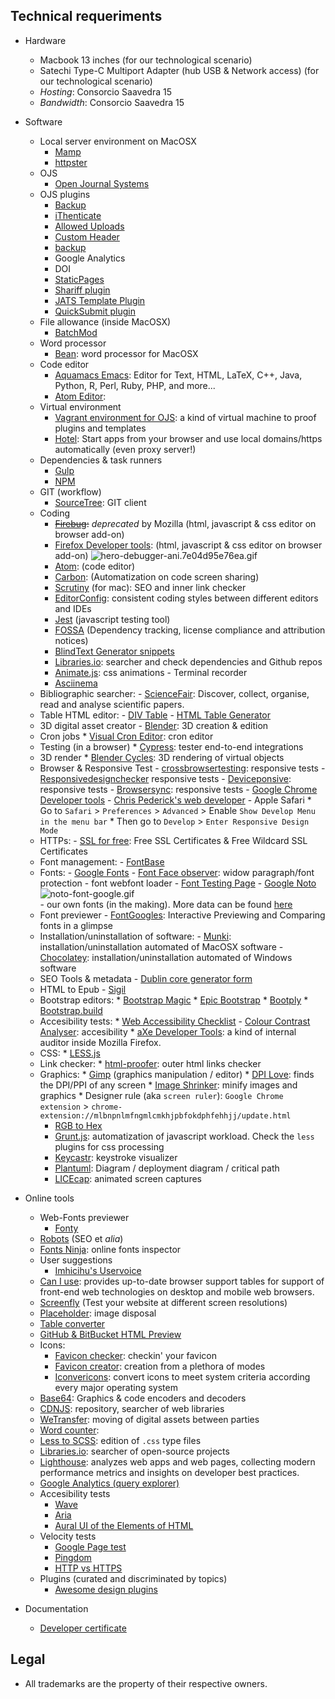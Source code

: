 ## Technical requeriments ##

* Hardware
     - Macbook 13 inches (for our technological scenario)
     - Satechi Type-C Multiport Adapter (hub USB & Network access) (for our technological scenario)
     - _Hosting_: Consorcio Saavedra 15
     - _Bandwidth_: Consorcio Saavedra 15
* Software
     - Local server environment on MacOSX
          - [Mamp](https://www.mamp.info)
          - [httpster](https://github.com/SimbCo/httpster)
     - OJS
          - [Open Journal Systems](https://pkp.sfu.ca/ojs/)
     - OJS plugins
          - [Backup](https://github.com/asmecher/backup)
          - [iThenticate](https://github.com/asmecher/plagiarism)
          - [Allowed Uploads](https://github.com/ajnyga/allowedUploads)
          - [Custom Header](https://github.com/asmecher/customHeader/)
          - [backup](https://github.com/asmecher/backup)
	      - Google Analytics
     	  - DOI
          - [StaticPages](https://github.com/pkp/staticPages)
          - [Shariff plugin](https://github.com/ojsde/shariff)
          - [JATS Template Plugin](https://github.com/asmecher/jatsTemplate/)
          - [QuickSubmit plugin](https://github.com/pkp/quickSubmit)
     - File allowance (inside MacOSX)
          - [BatchMod](https://www.lagentesoft.com/batchmod/)
     - Word processor
          - [Bean](http://www.bean-osx.com/Bean.html): word processor for MacOSX
     - Code editor
          - [Aquamacs Emacs](http://aquamacs.org/download-release.shtml): Editor for Text, HTML, LaTeX, C++, Java, Python, R, Perl, Ruby, PHP, and more...
          - [Atom Editor](http://atom.io):
     - Virtual environment
          - [Vagrant environment for OJS](https://github.com/pkp/vagrant): a kind of virtual machine to proof plugins and templates
          - [Hotel](https://github.com/typicode/hotel): Start apps from your browser and use local domains/https automatically (even proxy server!)
     - Dependencies & task runners
          - [Gulp](https://gulpjs.com/)
          - [NPM](https://www.npmjs.com/)
     - GIT (workflow)
          - [SourceTree](https://www.sourcetreeapp.com/): GIT client
     - Coding
          - ~~[Firebug](https://getfirebug.com/):~~ _deprecated_ by Mozilla (html, javascript & css editor on browser add-on)
          - [Firefox Developer tools](https://developer.mozilla.org/en-US/docs/Tools): (html, javascript & css editor on browser add-on)
            ![hero-debugger-ani.7e04d95e76ea.gif](https://bitbucket.org/repo/rpybXp8/images/3338372203-hero-debugger-ani.7e04d95e76ea.gif)
          - [Atom](https://atom.io): (code editor)
          - [Carbon](https://carbon.now.sh/): (Automatization on code screen sharing)
          - [Scrutiny](http://peacockmedia.software/mac/scrutiny/) (for mac): SEO and inner link checker
          - [EditorConfig](https://editorconfig.org/#download): consistent coding styles between different editors and IDEs
          - [Jest](https://facebook.github.io/jest/en/) (javascript testing tool)
          - [FOSSA](https://fossa.io/) (Dependency tracking, license compliance and attribution notices)
          - [BlindText Generator snippets](http://www.blindtextgenerator.com/snippets)
          - [Libraries.io](https://libraries.io/): searcher and check dependencies and Github repos
          - [Animate.js](https://github.com/juliangarnier/anime/): css animations
      - Terminal recorder
          - [Asciinema](https://asciinema.org/)
    - Bibliographic searcher:
          - [ScienceFair](http://sciencefair-app.com): Discover, collect, organise, read and analyse scientific papers.
    - Table HTML editor:
          - [DIV Table](https://divtable.com/generator/)
          - [HTML Table Generator](https://www.tablesgenerator.com/html_tables)
    - 3D digital asset creator
          - [Blender](https://www.blender.org/): 3D creation & edition
    - Cron jobs
          * [Visual Cron Editor](https://github.com/Marak/cron-editor): cron editor
    - Testing (in a browser)
          * [Cypress](https://www.cypress.io/): tester end-to-end integrations
    - 3D render
          * [Blender Cycles](https://www.cycles-renderer.org/): 3D rendering of virtual objects
    - Browser & Responsive Test
          - [crossbrowsertesting](https://crossbrowsertesting.com/): responsive tests
          - [Responsivedesignchecker](http://responsivedesignchecker.com/) responsive tests
          - [Deviceponsive](http://deviceponsive.com/): responsive tests
          - [Browsersync](https://browsersync.io/): responsive tests
          - [Google Chrome Developer tools](https://developers.google.com/web/tools/chrome-devtools/?hl=es)
          - [Chris Pederick's web developer](https://chrispederick.com/work/web-developer/)
          - Apple Safari
               * Go to `Safari` > `Preferences` > `Advanced` > Enable `Show Develop Menu in the menu bar`
               * Then go to `Develop` > `Enter Responsive Design Mode`
    - HTTPs:
          - [SSL for free](https://www.sslforfree.com/): Free SSL Certificates & Free Wildcard SSL Certificates
    - Font management:
          - [FontBase](https://fontba.se/)
    - Fonts:
          - [Google Fonts](https://fonts.google.com/)
          - [Font Face observer](https://fontfaceobserver.com/): widow paragraph/font protection - font webfont loader 
          - [Font Testing Page](https://github.com/impallari/Font-Testing-Page/)
          - [Google Noto](https://www.google.com/get/noto/)        
          ![noto-font-google.gif](https://bitbucket.org/repo/rpybXp8/images/652861917-noto-font-google.gif)        
          - our own fonts (in the making). More data can be found [here](https://bitbucket.org/imhicihu/imhicihu-webfont)
    - Font previewer
          - [FontGoogles](https://fontgoggles.org/): Interactive Previewing and Comparing fonts in a glimpse
    - Installation/uninstallation of software:
          - [Munki](https://www.munki.org/munki/): installation/uninstallation automated of MacOSX software
          - [Chocolatey](https://chocolatey.org/): installation/uninstallation automated of Windows software
    - SEO Tools & metadata
          - [Dublin core generator form](https://www.cromaidea.com/dublin-core/en-dublin-core.php)
    - HTML to Epub
          - [Sigil](https://sigil-ebook.com/)
    - Bootstrap editors:
          * [Bootstrap Magic](https://pikock.github.io/bootstrap-magic/)
          * [Epic Bootstrap](https://epicbootstrap.com/)
          * [Bootply](https://www.bootply.com/)
          * [Bootstrap.build](https://bootstrap.build/app)
    - Accesibility tests:
          * [Web Accessibility Checklist](https://a11yproject.com/checklist)
          - [Colour Contrast Analyser](https://developer.paciellogroup.com/resources/contrastanalyser/): accesibility
          * [aXe Developer Tools](https://addons.mozilla.org/en-US/firefox/addon/axe-devtools/?src=collection): a kind of internal auditor inside Mozilla Firefox.
    - CSS:
          * [LESS.js](http://lesscss.org/)
    - Link checker:
          * [html-proofer](https://github.com/gjtorikian/html-proofer): outer html links checker 
    - Graphics:
          * [Gimp](https://www.gimp.org/) (graphics manipulation / editor)
          * [DPI Love](http://dpi.lv/):  finds the DPI/PPI of any screen
          * [Image Shrinker](https://github.com/stefansl/image-shrinker): minify images and graphics 
          * Designer rule (aka `screen ruler`): `Google Chrome extension` > `chrome-extension://mlbnpnlmfngmlcmkhjpbfokdphfehhjj/update.html`
       - [RGB to Hex](https://www.google.com.ar/search?q=rgb+to+hex&oq=rgb+to&aqs=chrome.0.0l2j69i57j0l3.2825j1j1&sourceid=chrome&ie=UTF-8)
       - [Grunt.js](https://gruntjs.com/): automatization of javascript workload. Check the `less` plugins for css processing
       - [Keycastr](https://github.com/keycastr/keycastr): keystroke visualizer
       - [Plantuml](http://www.plantuml.com/plantuml/uml/):  Diagram / deployment diagram / critical path 
       - [LICEcap](https://www.cockos.com/licecap/): animated screen captures

* Online tools
     - Web-Fonts previewer
        - [Fonty](https://fonty.dizoo.bg/)
     - [Robots](http://www.robotstxt.org/wc/norobots.html) (SEO et *alia*)
     - [Fonts Ninja](https://fonts.ninja/): online fonts inspector
     - User suggestions
        - [Imhicihu's Uservoice](https://imhicihu.uservoice.com/)
     - [Can I use](https://caniuse.com): provides up-to-date browser support tables for support of front-end web technologies on desktop and mobile web browsers.
     - [Screenfly](http://quirktools.com/screenfly/) (Test your website at different screen resolutions)
     - [Placeholder](https://placeholder.com/): image disposal
     - [Table converter](https://tableconvert.com/)
     - [GitHub & BitBucket HTML Preview](https://htmlpreview.github.io/)
     - Icons:
          - [Favicon checker](https://realfavicongenerator.net/): checkin' your favicon
          - [Favicon creator](https://favicon.io/): creation from a plethora of modes
          - [Iconvericons](https://iconverticons.com/): convert icons to meet system criteria according every major operating system
     - [Base64](https://www.base64encode.org/): Graphics & code encoders and decoders
     - [CDNJS](https://cdnjs.com/): repository, searcher of web libraries
     - [WeTransfer](https://wetransfer.com/): moving of digital assets between parties
     - [Word counter](https://wordcounttools.com/):
     - [Less to SCSS](http://less2scss.awk5.com/): edition of `.css` type files
     - [Libraries.io](https://libraries.io/): searcher of open-source projects
     - [Lighthouse](https://github.com/GoogleChrome/Lighthouse): analyzes web apps and web pages, collecting modern performance metrics and insights on developer best practices.
     - [Google Analytics (query explorer)](https://ga-dev-tools.appspot.com/query-explorer/)
     - Accesibility tests
          - [Wave](http://wave.webaim.org/)
          - [Aria](https://developers.google.com/web/fundamentals/accessibility/semantics-aria/?hl=es)
          - [Aural UI of the Elements of HTML](https://github.com/ThePacielloGroup/AT-browser-tests)
     - Velocity tests
          - [Google Page test](https://developers.google.com/speed/)
          - [Pingdom](https://www.pingdom.com/product/page-speed/)
          - [HTTP vs HTTPS](https://www.httpvshttps.com/)
     - Plugins (curated and discriminated by topics)
          - [Awesome design plugins](https://flawlessapp.io/designplugins)

* Documentation
     - [Developer certificate](https://developercertificate.org/)
     
## Legal ##

* All trademarks are the property of their respective owners.